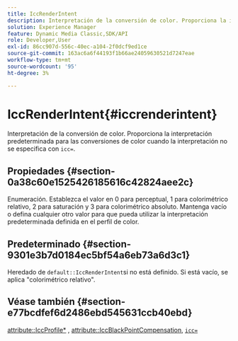 ```yaml
---
title: IccRenderIntent
description: Interpretación de la conversión de color. Proporciona la interpretación predeterminada para las conversiones de color cuando la interpretación no se especifica con icc=.
solution: Experience Manager
feature: Dynamic Media Classic,SDK/API
role: Developer,User
exl-id: 86cc907d-556c-40ec-a104-2f0dcf9ed1ce
source-git-commit: 163ac6a6f44193f1b66ae24059630521d7247eae
workflow-type: tm+mt
source-wordcount: '95'
ht-degree: 3%

---
```


# IccRenderIntent{#iccrenderintent}

Interpretación de la conversión de color. Proporciona la interpretación predeterminada para las conversiones de color cuando la interpretación no se especifica con `icc=`.

## Propiedades {#section-0a38c60e1525426185616c42824aee2c}

Enumeración. Establezca el valor en 0 para perceptual, 1 para colorimétrico relativo, 2 para saturación y 3 para colorimétrico absoluto. Mantenga vacío o defina cualquier otro valor para que pueda utilizar la interpretación predeterminada definida en el perfil de color.

## Predeterminado {#section-9301e3b7d0184ec5bf54a6eb73a6d3c1}

Heredado de `default::IccRenderIntent`si no está definido. Si está vacío, se aplica &quot;colorimétrico relativo&quot;.

## Véase también {#section-e77bcdfef6d2486ebd545631ccb40ebd}

[attribute::IccProfile*](../../../../../ir-api/material-cat/image-rendering-api-ref/c-ir-material-catalog/c-ir-attributes-reference/r-ir-iccprofilecmyk.md#reference-55aead2d924847ffbd1be4c46add7127) , [attribute::IccBlackPointCompensation](../../../../../ir-api/material-cat/image-rendering-api-ref/c-ir-material-catalog/c-ir-attributes-reference/r-ir-iccblackpointcompensation.md#reference-d939b0cdf6564baaa88deb1059e3b7f0), [`icc=`](../../../../../ir-api/http-protocol/image-rendering-api-ref/c-ir-http-protocol-ref/c-ir-http-protocol-command-reference/r-ir-icc.md#reference-86a2fff3cef24982ad2063d977a16e06)
